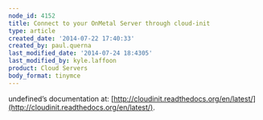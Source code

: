 ```yaml
---
node_id: 4152
title: Connect to your OnMetal Server through cloud-init
type: article
created_date: '2014-07-22 17:40:33'
created_by: paul.querna
last_modified_date: '2014-07-24 18:4305'
last_modified_by: kyle.laffoon
product: Cloud Servers
body_format: tinymce
---
```


undefined&rsquo;s documentation at:
[http://cloudinit.readthedocs.org/en/latest/](http://cloudinit.readthedocs.org/en/latest/).

